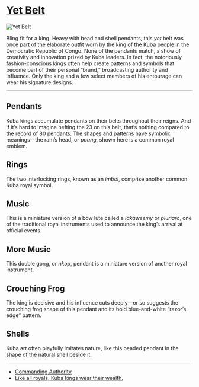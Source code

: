 # [Yet Belt](http://artsmia.github.io/griot/#/o/3778)
![Yet Belt](http://api.artsmia.org/images/3778/medium.jpg)

<p>Bling fit for a king. Heavy with bead and shell pendants, this <i>yet</i> belt was once part of the elaborate outfit worn by the king of the Kuba people in the Democratic Republic of Congo. None of the pendants match, a show of creativity and innovation prized by Kuba leaders. In fact, the notoriously fashion-conscious kings often help create patterns and symbols that become part of their personal “brand,” broadcasting authority and influence. Only the king and a few select members of his entourage can wear his signature designs.</p>

---

## Pendants
<p>Kuba kings accumulate pendants on their belts throughout their reigns. And if it’s hard to imagine hefting the 23 on this belt, that’s nothing compared to the record of 80 pendants. The shapes and patterns have symbolic meanings—the ram’s head, or<i> paang</i>, shown here is a common royal emblem.</p>

## Rings
<p>The two interlocking rings, known as an <i>imbol</i>, comprise another common Kuba royal symbol.</p>

## Music
<p>This is a miniature version of a bow lute called a <i>lakaweemy</i> or <i>pluriarc</i>, one of the traditional royal instruments used to announce the king’s arrival at official events.</p>

## More Music
<p>This double gong, or<i> nkop</i>, pendant is a miniature version of another royal instrument.</p>

## Crouching Frog
<p>The king is decisive and his influence cuts deeply—or so suggests the crouching frog shape of this pendant and its bold blue-and-white “razor’s edge” pattern.</p>

## Shells
<p>Kuba art often playfully imitates nature, like this beaded pendant in the shape of the natural shell beside it.</p>

---

* [Commanding Authority](http://artsmia.github.io/griot/#/stories/386)
* [Like all royals, Kuba kings wear their wealth.](http://artsmia.github.io/griot/#/stories/304)
